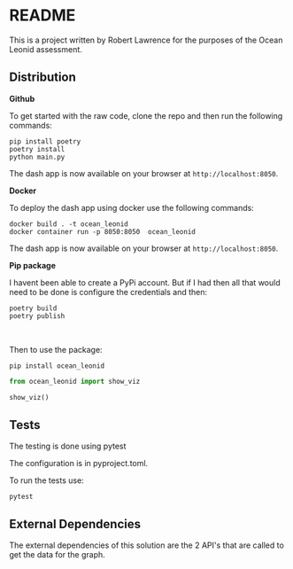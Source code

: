 # README

This is a project written by Robert Lawrence for the purposes of the Ocean Leonid assessment.

## Distribution

**Github**

To get started with the raw code, clone the repo and then run the following commands:

```shell
pip install poetry
poetry install
python main.py
```

The dash app is now available on your browser at `http://localhost:8050`.

**Docker**

To deploy the dash app using docker use the following commands:

```shell
docker build . -t ocean_leonid
docker container run -p 8050:8050  ocean_leonid
```

The dash app is now available on your browser at `http://localhost:8050`.

**Pip package**

I havent been able to create a PyPi account.
But if I had then all that would need to be done is configure the credentials and then:

```shell
poetry build
poetry publish
```

<br>

Then to use the package:

```shell
pip install ocean_leonid
```

```py
from ocean_leonid import show_viz

show_viz()
```

## Tests

The testing is done using pytest

The configuration is in pyproject.toml.

To run the tests use:
```shell
pytest
```

## External Dependencies

The external dependencies of this solution are the 2 API's that are called to get the data for the graph.
